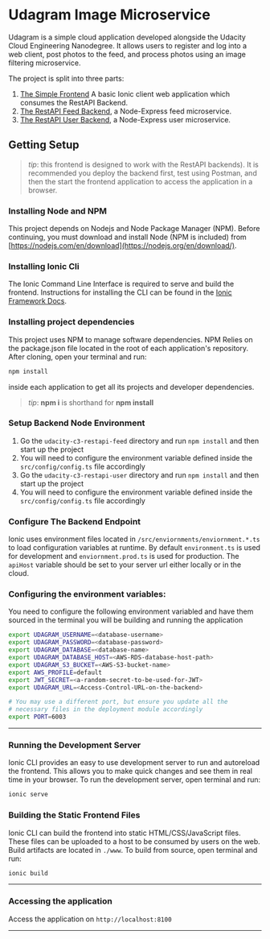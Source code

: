 # Udagram Image Microservice

Udagram is a simple cloud application developed alongside the Udacity Cloud Engineering Nanodegree. It allows users to register and log into a web client, post photos to the feed, and process photos using an image filtering microservice.

The project is split into three parts:
1. [The Simple Frontend](./udacity-c3-frontend) A basic Ionic client web application which consumes the RestAPI Backend. 
1. [The RestAPI Feed Backend](./udacity-c3-restapi-feed), a Node-Express feed microservice.
1. [The RestAPI User Backend](./udacity-c3-restapi-user), a Node-Express user microservice.

## Getting Setup

> _tip_: this frontend is designed to work with the RestAPI backends). It is recommended you deploy the backend first, test using Postman, and then the start the frontend application to access the application in a browser.

### Installing Node and NPM
This project depends on Nodejs and Node Package Manager (NPM). Before continuing, you must download and install Node (NPM is included) from [https://nodejs.com/en/download](https://nodejs.org/en/download/).

### Installing Ionic Cli
The Ionic Command Line Interface is required to serve and build the frontend. Instructions for installing the CLI can be found in the [Ionic Framework Docs](https://ionicframework.com/docs/installation/cli).

### Installing project dependencies

This project uses NPM to manage software dependencies. NPM Relies on the package.json file located in the root of each application's repository. After cloning, open your terminal and run:
```bash
npm install
```
inside each application to get all its projects and developer dependencies.

>_tip_: **npm i** is shorthand for **npm install**

### Setup Backend Node Environment
1. Go the `udacity-c3-restapi-feed` directory and run `npm install` and then start up the project
1. You will need to configure the environment variable defined inside the `src/config/config.ts` file accordingly
1. Go the `udacity-c3-restapi-user` directory and run `npm install` and then start up the project
1. You will need to configure the environment variable defined inside the `src/config/config.ts` file accordingly

### Configure The Backend Endpoint
Ionic uses environment files located in `/src/enviornments/enviornment.*.ts` to load configuration variables at runtime. By default `environment.ts` is used for development and `enviornment.prod.ts` is used for production. The `apiHost` variable should be set to your server url either locally or in the cloud.

### Configuring the environment variables:
You need to configure the following environment variabled and have them sourced in the terminal you will be building and running the application
```bash
export UDAGRAM_USERNAME=<database-username>
export UDAGRAM_PASSWORD=<database-password>
export UDAGRAM_DATABASE=<database-name>
export UDAGRAM_DATABASE_HOST=<AWS-RDS-database-host-path>
export UDAGRAM_S3_BUCKET=<AWS-S3-bucket-name>
export AWS_PROFILE=default
export JWT_SECRET=<a-random-secret-to-be-used-for-JWT>
export UDAGRAM_URL=<Access-Control-URL-on-the-backend>

# You may use a different port, but ensure you update all the
# necessary files in the deployment module accordingly
export PORT=6003
```

***
### Running the Development Server
Ionic CLI provides an easy to use development server to run and autoreload the frontend. This allows you to make quick changes and see them in real time in your browser. To run the development server, open terminal and run:

```bash
ionic serve
```

### Building the Static Frontend Files
Ionic CLI can build the frontend into static HTML/CSS/JavaScript files. These files can be uploaded to a host to be consumed by users on the web. Build artifacts are located in `./www`. To build from source, open terminal and run:
```bash
ionic build
```
***

### Accessing the application
Access the application on `http://localhost:8100`

***
